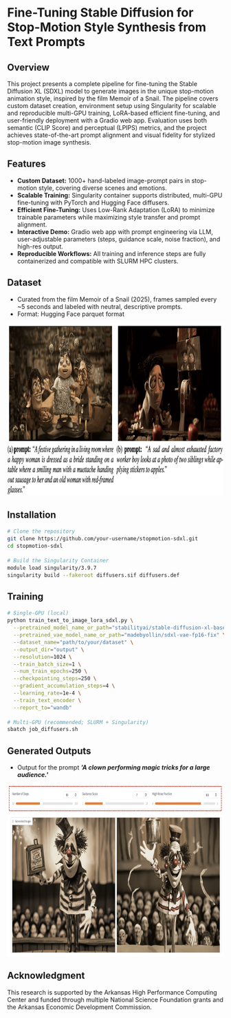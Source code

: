 # Fine-Tuning Stable Diffusion for Stop-Motion Style Synthesis from Text Prompts

## Overview
This project presents a complete pipeline for fine-tuning the Stable Diffusion XL (SDXL) model to generate images in the unique stop-motion animation style, inspired by the film Memoir of a Snail. The pipeline covers custom dataset creation, environment setup using Singularity for scalable and reproducible multi-GPU training, LoRA-based efficient fine-tuning, and user-friendly deployment with a Gradio web app. Evaluation uses both semantic (CLIP Score) and perceptual (LPIPS) metrics, and the project achieves state-of-the-art prompt alignment and visual fidelity for stylized stop-motion image synthesis.

## Features
- **Custom Dataset:** 1000+ hand-labeled image-prompt pairs in stop-motion style, covering diverse scenes and emotions.
- **Scalable Training:** Singularity container supports distributed, multi-GPU fine-tuning with PyTorch and Hugging Face diffusers.
- **Efficient Fine-Tuning:** Uses Low-Rank Adaptation (LoRA) to minimize trainable parameters while maximizing style transfer and prompt alignment.
- **Interactive Demo:** Gradio web app with prompt engineering via LLM, user-adjustable parameters (steps, guidance scale, noise fraction), and high-res output.
- **Reproducible Workflows:** All training and inference steps are fully containerized and compatible with SLURM HPC clusters.

## Dataset
- Curated from the film Memoir of a Snail (2025), frames sampled every ~5 seconds and labeled with neutral, descriptive prompts.
- Format: Hugging Face parquet format
<img src="images/dataset.png" width="800" height="400">

## Installation
```bash
# Clone the repository
git clone https://github.com/your-username/stopmotion-sdxl.git
cd stopmotion-sdxl

# Build the Singularity Container
module load singularity/3.9.7
singularity build --fakeroot diffusers.sif diffusers.def
```
## Training
```bash
# Single-GPU (local)
python train_text_to_image_lora_sdxl.py \
  --pretrained_model_name_or_path="stabilityai/stable-diffusion-xl-base-1.0" \
  --pretrained_vae_model_name_or_path="madebyollin/sdxl-vae-fp16-fix" \
  --dataset_name="path/to/your/dataset" \
  --output_dir="output" \
  --resolution=1024 \
  --train_batch_size=1 \
  --num_train_epochs=250 \
  --checkpointing_steps=250 \
  --gradient_accumulation_steps=4 \
  --learning_rate=1e-4 \
  --train_text_encoder \
  --report_to="wandb"

# Multi-GPU (recommended; SLURM + Singularity)
sbatch job_diffusers.sh
```
## Generated Outputs
- Output for the prompt ***'A clown performing magic tricks for a large audience.'***
<img src="images/output.png" width="800" height="400">

## Acknowledgment
This research is supported by the Arkansas High Performance Computing Center and funded through multiple National Science Foundation grants and the Arkansas Economic Development Commission.
